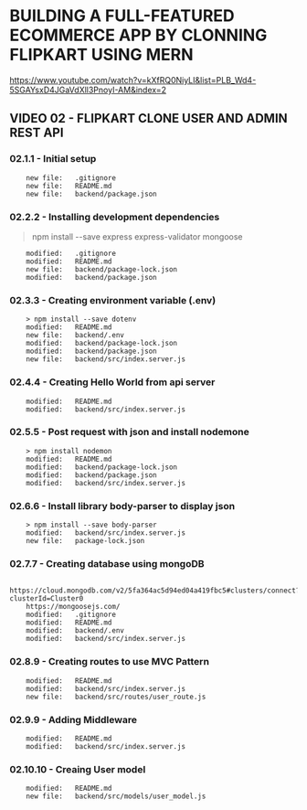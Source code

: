 # BUILDING A FULL-FEATURED ECOMMERCE APP BY CLONNING FLIPKART USING MERN

https://www.youtube.com/watch?v=kXfRQ0NiyLI&list=PLB_Wd4-5SGAYsxD4JGaVdXll3PnoyI-AM&index=2

## VIDEO 02 - FLIPKART CLONE USER AND ADMIN REST API

### 02.1.1 - Initial setup

        new file:   .gitignore
        new file:   README.md
        new file:   backend/package.json

### 02.2.2 - Installing development dependencies

> npm install --save express express-validator mongoose

        modified:   .gitignore
        modified:   README.md
        new file:   backend/package-lock.json
        modified:   backend/package.json

### 02.3.3 - Creating environment variable (.env)

        > npm install --save dotenv
        modified:   README.md
        new file:   backend/.env
        modified:   backend/package-lock.json
        modified:   backend/package.json
        new file:   backend/src/index.server.js

### 02.4.4 - Creating Hello World from api server

        modified:   README.md
        modified:   backend/src/index.server.js

### 02.5.5 - Post request with json and install nodemone

        > npm install nodemon
        modified:   README.md
        modified:   backend/package-lock.json
        modified:   backend/package.json
        modified:   backend/src/index.server.js

### 02.6.6 - Install library body-parser to display json

        > npm install --save body-parser
        modified:   backend/src/index.server.js
        new file:   package-lock.json

### 02.7.7 - Creating database using mongoDB

        https://cloud.mongodb.com/v2/5fa364ac5d94ed04a419fbc5#clusters/connect?clusterId=Cluster0
        https://mongoosejs.com/
        modified:   .gitignore
        modified:   README.md
        modified:   backend/.env
        modified:   backend/src/index.server.js

### 02.8.9 - Creating routes to use MVC Pattern

        modified:   README.md
        modified:   backend/src/index.server.js
        new file:   backend/src/routes/user_route.js

### 02.9.9 - Adding Middleware

        modified:   README.md
        modified:   backend/src/index.server.js

### 02.10.10 - Creaing User model

        modified:   README.md
        new file:   backend/src/models/user_model.js